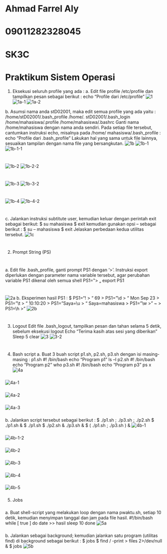 # Ahmad Farrel Aly
# 09011282328045
# SK3C
# Praktikum Sistem Operasi

1. Eksekusi seluruh profile yang ada :
a. Edit file profile /etc/profile dan tampilkan pesan sebagai berikut : echo “Profile dari /etc/profile” 
 ![1](./Tugas6/1.png)  ![1a-1](./Tugas6/1a-1.png)  ![1a-2](./Tugas6/1a-2.png)

b. Asumsi nama anda stD02001, maka edit semua profile yang ada yaitu :
/home/stD02001/.bash_profile
/home/. stD02001/.bash_login
/home/mahasiswa/.profile
/home/mahasiswa/.bashrc
Ganti nama /home/mahasiswa dengan nama anda sendiri. Pada setiap file tersebut, cantumkan instruksi echo, misalnya pada /home/ mahasiswa/.bash_profile : echo “Profile dari .bash_profile” Lakukan hal yang sama untuk file lainnya, sesuaikan tampilan dengan nama file yang bersangkutan. ![1b](./Tugas6/1b.png) ![1b-1](./Tugas6/1b-1.png)  ![1b-1-1](./Tugas6/1b-1-1.png)
# ############
![1b-2](./Tugas6/1b-2.png)  ![1b-2-2](./Tugas6/1b-2-2.png)
# ############
![1b-3](./Tugas6/1b-3.png)  ![1b-3-2](./Tugas6/1b-3-2.png)
# ############
![1b-4](./Tugas6/1b-4.png)  ![1b-4-2](./Tugas6/1b-4-2.png)
# ############
c. Jalankan instruksi subtitute user, kemudian keluar dengan perintah exit sebagai berikut:
$ su mahasiswa
$ exit
kemudian gunakan opsi – sebagai berikut :
$ su – mahasiswa
$ exit
Jelaskan perbedaan kedua utilitas tersebut. ![1c](./Tugas6/1c.png)
# ############
2. Prompt String (PS) 
# ############
a. Edit file .bash_profile, ganti prompt PS1 dengan ‘>’. Instruksi export diperlukan dengan
parameter nama variable tersebut, agar perubahan variable PS1 dikenal oleh semua shell
PS1=‟> „
export PS1
# ############
![2a](./Tugas6/2a.png)
b. Eksperimen hasil PS1 : $ PS1=“\! > “
69 > PS1=”\d > “
Mon Sep 23 > PS1=”\t > “
10:10:20 > PS1=”Saya=\u > “
Saya=mahasiswa > PS1=”\w >”
~ > PS1=\h >” ![2b](./Tugas6/2b.png)
# ############
3. Logout
Edit file .bash_logout, tampilkan pesan dan tahan selama 5 detik, sebelum eksekusi logout
Echo “Terima kasih atas sesi yang diberikan”
Sleep 5
clear ![3](./Tugas6/3.png)
![3-2](./Tugas6/3-2.png)
# #############
4. Bash script
a. Buat 3 buah script p1.sh, p2.sh, p3.sh dengan isi masing-masing :
p1.sh
#! /bin/bash
echo “Program p1”
ls –l
p2.sh
#! /bin/bash
echo “Program p2”
who
p3.sh
#! /bin/bash
echo “Program p3”
ps x
![4a](./Tugas6/4a.png)
###
![4a-1](./Tugas6/4a-1.png)
###
![4a-2](./Tugas6/4a-2.png)
###
![4a-3](./Tugas6/4a-3.png)
###
b. Jalankan script tersebut sebagai berikut :
$ ./p1.sh ; ./p3.sh ; ./p2.sh
$ ./p1.sh &
$ ./p1.sh $ ./p2.sh & ./p3.sh &
$ ( ./p1.sh ; ./p3.sh ) & 
![4b-1](./Tugas6/4b-1.png)
###
![4b-1-2](./Tugas6/4b-1-2.png)
###
![4b-2](./Tugas6/4b-2.png)
###
![4b-3](./Tugas6/4b-3.png)
###
![4b-4](./Tugas6/4b-4.png)
###
![4b-5](./Tugas6/4b-5.png)
###
5. Jobs
### 
a. Buat shell-script yang melakukan loop dengan nama pwaktu.sh, setiap 10 detik, kemudian menyimpan tanggal dan jam pada file hasil. #!/bin/bash
while [ true ]
do
date >> hasil
sleep 10
done 
![5a](./Tugas6/5a.png)
###
b. Jalankan sebagai background; kemudian jalankan satu program (utilitas find) di background
sebagai berikut :
$ jobs
$ find / -print > files 2>/dev/null &
$ jobs
![5b](./Tugas6/5bc.png)
